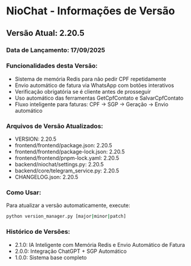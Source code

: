 # NioChat - Informações de Versão

## Versão Atual: 2.20.5

### Data de Lançamento: 17/09/2025

### Funcionalidades desta Versão:
- Sistema de memória Redis para não pedir CPF repetidamente
- Envio automático de fatura via WhatsApp com botões interativos
- Verificação obrigatória se é cliente antes de prosseguir
- Uso automático das ferramentas GetCpfContato e SalvarCpfContato
- Fluxo inteligente para faturas: CPF → SGP → Geração → Envio automático

### Arquivos de Versão Atualizados:
- VERSION: 2.20.5
- frontend/frontend/package.json: 2.20.5
- frontend/frontend/package-lock.json: 2.20.5
- frontend/frontend/pnpm-lock.yaml: 2.20.5
- backend/niochat/settings.py: 2.20.5
- backend/core/telegram_service.py: 2.20.5
- CHANGELOG.json: 2.20.5

### Como Usar:
Para atualizar a versão automaticamente, execute:
```bash
python version_manager.py [major|minor|patch]
```

### Histórico de Versões:
- 2.1.0: IA Inteligente com Memória Redis e Envio Automático de Fatura
- 2.0.0: Integração ChatGPT + SGP Automático
- 1.0.0: Sistema base completo
